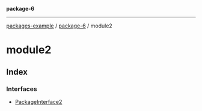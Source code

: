 **package-6**

***

[packages-example](../../packages.md) / [package-6](../../package-6.md) / module2

# module2

## Index

### Interfaces

- [PackageInterface2](interfaces/PackageInterface2.md)
